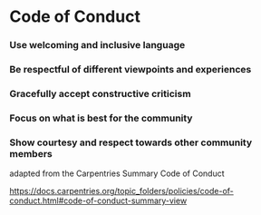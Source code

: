 # Code of Conduct 

   ### Use welcoming and inclusive language
   ### Be respectful of different viewpoints and experiences
   ### Gracefully accept constructive criticism
   ### Focus on what is best for the community
   ### Show courtesy and respect towards other community members

adapted from the Carpentries Summary Code of Conduct

https://docs.carpentries.org/topic_folders/policies/code-of-conduct.html#code-of-conduct-summary-view
